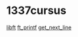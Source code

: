 # 1337cursus
[libft](https://github.com/mel-aini/libft)
[ft_printf](https://github.com/mel-aini/ft_printf)
[get_next_line](https://github.com/mel-aini/get_next_line)
